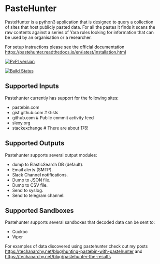 # PasteHunter
PasteHunter is a python3 application that is designed to query a collection of sites that host publicly pasted data. 
For all the pastes it finds it scans the raw contents against a series of Yara rules looking for information that can be used 
by an organisation or a researcher.

For setup instructions please see the official documentation https://pastehunter.readthedocs.io/en/latest/installation.html

[![PyPI version](https://badge.fury.io/py/pastehunter.svg)](https://badge.fury.io/py/pastehunter)

[![Build Status](https://travis-ci.org/kevthehermit/PasteHunter.svg?branch=master)](https://travis-ci.org/kevthehermit/PasteHunter)


## Supported Inputs
Pastehunter currently has support for the following sites:
 - pastebin.com
 - gist.github.com # Gists
 - github.com # Public commit activity feed
 - slexy.org
 - stackexchange # There are about 176! 

## Supported Outputs
Pastehunter supports several output modules:
 - dump to ElasticSearch DB (default).
 - Email alerts (SMTP).
 - Slack Channel notifications.
 - Dump to JSON file.
 - Dump to CSV file.
 - Send to syslog.
 - Send to telegram channel.

 ## Supported Sandboxes
 Pastehunter supports several sandboxes that decoded data can be sent to:
 - Cuckoo
 - Viper

For examples of data discovered using pastehunter check out my posts https://techanarchy.net/blog/hunting-pastebin-with-pastehunter and https://techanarchy.net/blog/pastehunter-the-results

